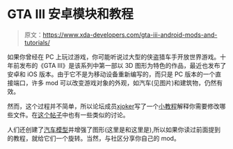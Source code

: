 # GTA III 安卓模块和教程

> 原文：<https://www.xda-developers.com/gta-iii-android-mods-and-tutorials/>

如果你曾经在 PC 上玩过游戏，你可能听说过大型的侠盗猎车手开放世界游戏。十年前发布的《GTA III》是该系列中第一部以 3D 图形为特色的作品，最近也发布了安卓和 iOS 版本。由于它不是为移动设备重新编写的，而只是 PC 版本的一个直接端口，许多 mod 可以改变游戏对象的外观，如汽车(见图片)和建筑物，仍然有效。

然而，这个过程并不简单，所以论坛成员[xjoker](http://forum.xda-developers.com/member.php?u=4392991)写了一个[小教程](http://forum.xda-developers.com/showthread.php?t=1401932)解释你需要修改哪些文件。在[这个帖子](http://forum.xda-developers.com/showthread.php?t=1393866)中也有一些类似的讨论。

人们还创建了[汽车模型](http://forum.xda-developers.com/showthread.php?t=1392987&page=17)并增强了图形(这里是和这里是),所以如果你读过前面提到的教程，就给它们一个旋转。当然，与社区分享你自己的 mod。
